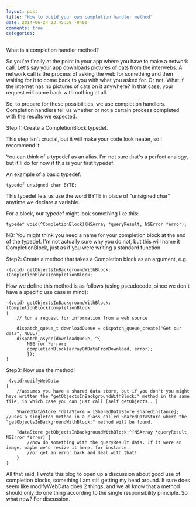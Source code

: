 ```yaml
---
layout: post
title: "How to build your own completion handler method"
date: 2014-06-24 23:45:58 -0400
comments: true
categories: 
---
```


What is a completion handler method?

So you're finally at the point in your app where you have to make a network call. Let's say your app downloads pictures of cats from the interwebs. A network call is the process of asking the web for something and then waiting for it to come back to you with what you asked for. Or not. What if the internet has no pictures of cats on it anywhere? In that case, your request will come back with nothing at all.

So, to prepare for these possibilities, we use completion handlers. Completion handlers tell us whether or not a certain process completed with the results we expected. 


Step 1: Create a CompletionBlock typedef.

This step isn't crucial, but it will make your code look neater, so I recommend it.

You can think of a typedef as an alias. I'm not sure that's a perfect analogy, but it'll do for now if this is your first typedef.

An example of a basic typedef:
```
typedef unsigned char BYTE;
```

This typedef lets us use the word BYTE in place of "unisigned char" anytime we declare a variable.

For a block, our typedef might look something like this:

```
typedef void(^CompletionBlock)(NSArray *queryResult, NSError *error);
```
NB: You might think you need a name for your completion block at the end of the typedef. I'm not actually sure why you do not, but this will name it CompletionBlock, just as if you were writing a standard function.

Step2: Create a method that takes a Completion block as an argument, e.g.

```
-(void) getObjectsInBackgroundWithBlock:(CompletionBlock)completionBlock;
```

How we define this method is as follows (using pseudocode, since we don't have a specific use case in mind):

```
-(void) getObjectsInBackgroundWithBlock:(CompletionBlock)completionBlock
{
	// Run a request for information from a web source

	dispatch_queue_t downloadQueue = dispatch_queue_create("Get our data", NULL);
	dispatch_async(downloadQueue, ^{
		NSError *error;
		completionBlock(arrayOfDataFromDownload, error);
		});
}
```

Step3: Now use the method!
```
-(void)modifyWebData
{
	//assumes you have a shared data store, but if you don't you might have written the "getObjectsInBackgroundWithBlock:" method in the same file, in which case you can just call [self getObjects...]
	
	SharedDataStore *dataStore = [SharedDataStore sharedInstance]; //uses a singleton method in a class called SharedDataStore where the "getObjectsInBackgroundWithBlock:" method will be found.

	[dataStore getObjectsInBackgroundWithBlock:^(NSArray *queryResult, NSError *error) {
		//now do something with the queryResult data. If it were an image, maybe we'd resize it here, for instance.
		//or get an error back and deal with that!
	}
}
```
All that said, I wrote this blog to open up a discussion about good use of completion blocks, something I am still getting my head around. It sure does seem like modifyWebData does 2 things, and we all know that a method should only do one thing according to the single responsibility principle. So what now? For discussion.



